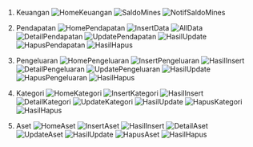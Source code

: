 1. Keuangan
![HomeKeuangan](https://github.com/user-attachments/assets/f6164f66-a95f-411f-8079-f6146162b8a7)
![SaldoMines](https://github.com/user-attachments/assets/c83a7731-96ca-4ebb-a426-1a7613bfb0ee)
![NotifSaldoMines](https://github.com/user-attachments/assets/e93a418b-e729-4774-b544-4c908b90e58d)

2. Pendapatan
![HomePendapatan](https://github.com/user-attachments/assets/c833d994-b615-4773-a58a-2ace7c9a69a2)
![InsertData](https://github.com/user-attachments/assets/352bcc95-cfd8-4c53-b3ba-eb02d35ba13d)
![AllData](https://github.com/user-attachments/assets/25d57399-1580-4fa3-84de-65b366d08a4e)
![DetailPendapatan](https://github.com/user-attachments/assets/a588b503-5c00-4622-b683-9d9ba41eadcf)
![UpdatePendapatan](https://github.com/user-attachments/assets/fc558483-edd8-4aaa-8bae-dc39c9a3ec8b)
![HasilUpdate](https://github.com/user-attachments/assets/e707c517-a40d-4596-90d1-a55108b5c277)
![HapusPendapatan](https://github.com/user-attachments/assets/10e214ac-9746-44bc-8232-f1db524d1aea)
![HasilHapus](https://github.com/user-attachments/assets/adad95c7-29fd-4770-a91a-527839b2a2d5)

3. Pengeluaran
![HomePengeluaran](https://github.com/user-attachments/assets/caba50f5-977e-4bdf-a9f4-2a46f337db61)
![InsertPengeluaran](https://github.com/user-attachments/assets/f25fab91-7f53-4298-98b9-c36137836b68)
![HasilInsert](https://github.com/user-attachments/assets/1bedd09d-bef5-44b7-b17e-b0cb03892578)
![DetailPengeluaran](https://github.com/user-attachments/assets/af527b1a-31ed-4a1a-9575-bc539abea1ec)
![UpdatePengeluaran](https://github.com/user-attachments/assets/d7e06bcb-9bd5-4503-ad29-5d10512ac756)
![HasilUpdate](https://github.com/user-attachments/assets/8957bfcb-c64a-4a6c-96a5-acc5e8d6334c)
![HapusPengeluaran](https://github.com/user-attachments/assets/f8082c57-35a2-4c1e-9582-76cb3de5673d)
![HasilHapus](https://github.com/user-attachments/assets/f9b3399b-bd66-48c4-8f6c-8c035b9d6847)

4. Kategori
![HomeKategori](https://github.com/user-attachments/assets/de8290d1-b886-4530-8cc0-35ccb8dbaf15)
![InsertKategori](https://github.com/user-attachments/assets/1e31e057-7921-4010-80a4-36f817e28c27)
![HasilInsert](https://github.com/user-attachments/assets/9336c377-ccce-4be0-bf8e-69e99ef39a35)
![DetailKategori](https://github.com/user-attachments/assets/04529160-36fc-43b0-87ca-fbd525fd6b04)
![UpdateKategori](https://github.com/user-attachments/assets/da87e824-fc23-48c3-b19f-b005735ca54d)
![HasilUpdate](https://github.com/user-attachments/assets/e1840d8c-31e5-4a19-820d-a2e1cdc27e38)
![HapusKategori](https://github.com/user-attachments/assets/2ac12264-cfcd-42f1-96fc-3688a60186ed)
![HasilHapus](https://github.com/user-attachments/assets/53379f03-d4fc-4779-8093-49971fcce49b)

5. Aset
![HomeAset](https://github.com/user-attachments/assets/35b3c87a-84d1-4e4f-a069-2b3457d78032)
![InsertAset](https://github.com/user-attachments/assets/cd3c5db0-609f-436a-ae72-045493b96ce4)
![HasilInsert](https://github.com/user-attachments/assets/a23a8643-c7be-49ad-af01-2da9b5291af3)
![DetailAset](https://github.com/user-attachments/assets/61b397cc-048c-4ef4-8847-a19259f7486f)
![UpdateAset](https://github.com/user-attachments/assets/d7df529e-32e8-4922-9949-2d161cafb03f)
![HasilUpdate](https://github.com/user-attachments/assets/6560dbff-6eeb-40ba-9b38-9de8cfdb6d8b)
![HapusAset](https://github.com/user-attachments/assets/f2dcfc19-382e-4b2f-82a5-21adfb4503db)
![HasilHapus](https://github.com/user-attachments/assets/6c1344b4-3d89-4c3a-889d-6582c5a3af48)
